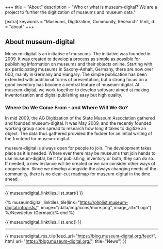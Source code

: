 +++
title = "About"
description = "Who or what is museum-digital? We are a project to further the digitization of museums and museum data."

[extra]
keywords = "Museums, Digitization, Community, Research"
html_id = "about"
+++

## About museum-digital

Museum-digital is an initiative of museums. The initiative was founded in 2009. It was created to develop a process as simple as possible for publishing information on museums and their objects online. Starting with six participating museums in Saxony-Anhalt, Germany, there are now over 600, mainly in Germany and Hungary. The simple publication has been extended with additional forms of presentation, but a strong focus on a good inventory has become a central feature of museum-digital. At museum-digital, we work together to develop software aimed at making inventorization and digital publishing easy but high quality.

### Where Do We Come From - and Where Will We Go?

In mid 2009, the AG Digitization of the State Museum Association gathered and founded museum-digital. It was May 2009, and the recently founded working group soon spread to research how long it takes to digitize an object. The data thus gathered provided the fodder for an initial writing of the frontend for museum-digital.

museum-digital is always open for people to join. The development takes place as it is needed. Where ever there may be museums that join hands to use museum-digital, be it for publishing, inventory or both, they can do so. If needed, a new instance will be created or we can consider other ways of cooperation. Since we develop alongside the always changing needs of the community, there is no clear-cut roadmap for museum-digital in the time ahead.

----

{{ museumdigital_linktiles_list_start() }}

{% museumdigital_linktiles_tile(link="https://phplist.museum-digital.info/lists/",
    image="/data/img/icons/more.png",
    image_alt="Logo") %}Newsletter (German){% end %}

{{ museumdigital_linktiles_list_end() }}

----

{{ museumdigital_rss_tile(feed_url="https://blog.museum-digital.org/feed/",
    html_url="https://blog.museum-digital.org/",
    title="News") }}
